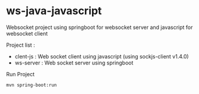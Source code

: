 # ws-java-javascript
Websocket project using springboot for websocket server and javascript for websocket client

Project list :
* clent-js : Web socket client using javascript (using sockjs-client v1.4.0)
* ws-server : Web socket server using springboot

Run Project 
```
mvn spring-boot:run
```
